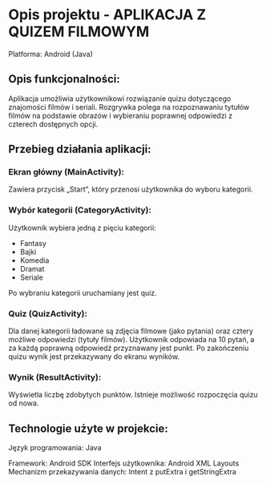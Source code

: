 # Opis projektu -  APLIKACJA Z QUIZEM FILMOWYM 

Platforma: Android (Java)


## Opis funkcjonalności:
Aplikacja umożliwia użytkownikowi rozwiązanie quizu dotyczącego znajomości filmów i seriali. Rozgrywka polega na rozpoznawaniu tytułów filmów na podstawie obrazów i wybieraniu poprawnej odpowiedzi z czterech dostępnych opcji.


## Przebieg działania aplikacji:

### Ekran główny (MainActivity):
Zawiera przycisk „Start”, który przenosi użytkownika do wyboru kategorii.

### Wybór kategorii (CategoryActivity):
Użytkownik wybiera jedną z pięciu kategorii:
- Fantasy
- Bajki
- Komedia
- Dramat
- Seriale

Po wybraniu kategorii uruchamiany jest quiz.

### Quiz (QuizActivity):

Dla danej kategorii ładowane są zdjęcia filmowe (jako pytania) oraz cztery możliwe odpowiedzi (tytuły filmów).
Użytkownik odpowiada na 10 pytań, a za każdą poprawną odpowiedź przyznawany jest punkt.
Po zakończeniu quizu wynik jest przekazywany do ekranu wyników.

### Wynik (ResultActivity):
Wyświetla liczbę zdobytych punktów.
Istnieje możliwość rozpoczęcia quizu od nowa.


## Technologie użyte w projekcie:
Język programowania: Java

Framework: Android SDK
Interfejs użytkownika: Android XML Layouts
Mechanizm przekazywania danych: Intent z putExtra i getStringExtra
